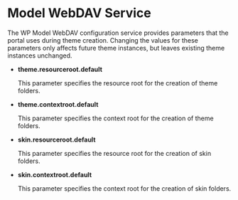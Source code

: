 # Model WebDAV Service

The WP Model WebDAV configuration service provides parameters that the portal uses during theme creation. Changing the values for these parameters only affects future theme instances, but leaves existing theme instances unchanged.

-   **theme.resourceroot.default**

    This parameter specifies the resource root for the creation of theme folders.

-   **theme.contextroot.default**

    This parameter specifies the context root for the creation of theme folders.

-   **skin.resourceroot.default**

    This parameter specifies the resource root for the creation of skin folders.

-   **skin.contextroot.default**

    This parameter specifies the context root for the creation of skin folders.



